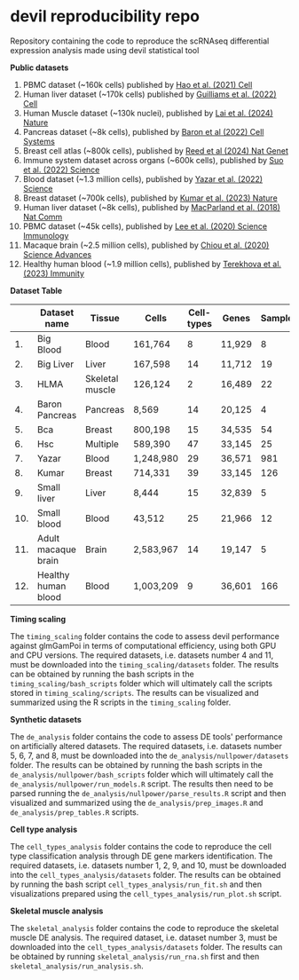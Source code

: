 # devil reproducibility repo

Repository containing the code to reproduce the scRNAseq differential expression analysis made using devil statistical tool

**Public datasets**

1) PBMC dataset (~160k cells) published by [Hao et al. (2021) Cell](https://doi.org/10.1016/j.cell.2021.04.048)
2) Human liver dataset (~170k cells) published by [Guilliams et al. (2022) Cell](https://doi.org/10.1016/j.cell.2021.12.018)
3) Human Muscle dataset (~130k nuclei), published by [Lai et al. (2024) Nature](https://doi.org/10.1038/s41586-024-07348-6)
4) Pancreas dataset (~8k cells), published by [Baron et al (2022) Cell Systems](https://doi.org/10.1016/j.cels.2016.08.011)
5) Breast cell atlas (~800k cells), published by [Reed et al (2024) Nat Genet](https://doi.org/10.1038/s41588-024-01688-9)
6) Immune system dataset across organs (~600k cells), published by [Suo et al. (2022) Science](https://doi.org/10.1126/science.abo0510)
7) Blood dataset (~1.3 million cells), published by [Yazar et al. (2022) Science](https://doi.org/10.1126/science.abf3041)
8) Breast dataset (~700k cells), published by [Kumar et al. (2023) Nature](https://doi.org/10.1038/s41586-023-06252-9)
9) Human liver dataset (~8k cells), published by [MacParland et al. (2018) Nat Comm](https://doi.org/10.1038/s41467-018-06318-7)
10) PBMC dataset (~45k cells), published by [Lee et al. (2020) Science Immunology](https://doi.org/10.1126/sciimmunol.abd1554)
11) Macaque brain (~2.5 million cells), published by [Chiou et al. (2020) Science Advances](https://www.science.org/doi/10.1126/sciadv.adh1914)
12) Healthy human blood (~1.9 million cells), published by [Terekhova et al. (2023) Immunity](https://www.sciencedirect.com/science/article/pii/S1074761323004533?via%3Dihub)

**Dataset Table**

| | Dataset name | Tissue | Cells | Cell-types | Genes | Samples | Access |
| --- | --- | --- | --- | --- | --- | --- | --- |
| 1. | Big Blood | Blood | 161,764 | 8 | 11,929 | 8 | [CELLxGENE](https://cellxgene.cziscience.com/collections/b0cf0afa-ec40-4d65-b570-ed4ceacc6813) |
| 2. | Big Liver | Liver | 167,598 | 14 | 11,712 | 19 | [CELLxGENE](https://cellxgene.cziscience.com/collections/74e10dc4-cbb2-4605-a189-8a1cd8e44d8c) |
| 3. | HLMA | Skeletal muscle | 126,124 | 2 | 16,489 | 22 | [HLMA](https://db.cngb.org/cdcp/hlma/) |
| 4. | Baron Pancreas | Pancreas | 8,569 | 14 | 20,125 | 4 | [Original paper](https://pubmed.ncbi.nlm.nih.gov/27667365/) |
| 5. | Bca | Breast | 800,198 | 15 | 34,535 | 54 | [CELLxGENE](https://cellxgene.cziscience.com/collections/48259aa8-f168-4bf5-b797-af8e88da6637) |
| 6. | Hsc | Multiple | 589,390 | 47 | 33,145 | 25 | [CELLxGENE](https://cellxgene.cziscience.com/collections/b1a879f6-5638-48d3-8f64-f6592c1b1561) |
| 7. | Yazar | Blood | 1,248,980 | 29 | 36,571 | 981 | [CELLxGENE](https://cellxgene.cziscience.com/collections/dde06e0f-ab3b-46be-96a2-a8082383c4a1) |
| 8. | Kumar | Breast | 714,331 | 39 | 33,145 | 126 | [CELLxGENE](https://cellxgene.cziscience.com/collections/4195ab4c-20bd-4cd3-8b3d-65601277e731) |
| 9. | Small liver | Liver | 8,444 | 15 | 32,839 | 5 | [Original paper](https://www.nature.com/articles/s41467-018-06318-7) |
| 10. | Small blood | Blood | 43,512 | 25 | 21,966 | 12 | [CELLxGENE](https://cellxgene.cziscience.com/e/4c4cd77c-8fee-4836-9145-16562a8782fe.cxg/) |
| 11. | Adult macaque brain | Brain | 2,583,967 | 14 | 19,147 | 5 | [CELLxGENE](https://cellxgene.cziscience.com/collections/8c4bcf0d-b4df-45c7-888c-74fb0013e9e7) |
| 12. | Healthy human blood | Blood | 1,003,209 | 9 | 36,601 | 166 | [HUman Cell Atlas](https://explore.data.humancellatlas.org/projects/896f377c-8e88-463e-82b0-b2a5409d6fe4) |



**Timing scaling**

The `timing_scaling` folder contains the code to assess devil performance against glmGamPoi in terms of computational efficiency, using both GPU and CPU versions.
The required datasets, i.e. datasets number 4 and 11, must be downloaded into the `timing_scaling/datasets` folder.
The results can be obtained by running the bash scripts in the `timing_scaling/bash_scripts` folder which will ultimately call the scripts stored in `timing_scaling/scripts`.
The results can be visualized and summarized using the R scripts in the `timing_scaling` folder.

**Synthetic datasets**

The `de_analysis` folder contains the code to assess DE tools' performance on artificially altered datasets.
The required datasets, i.e. datasets number 5, 6, 7, and 8, must be downloaded into the `de_analysis/nullpower/datasets` folder.
The results can be obtained by running the bash scripts in the `de_analysis/nullpower/bash_scripts` folder which will ultimately call the `de_analysis/nullpower/run_models.R` script.
The results then need to be parsed running the `de_analysis/nullpower/parse_results.R` script and then visualized and summarized using the `de_analysis/prep_images.R` and `de_analysis/prep_tables.R` scripts.

**Cell type analysis**

The `cell_types_analysis` folder contains the code to reproduce the cell type classification analysis through DE gene markers identification.
The required datasets, i.e. datasets number 1, 2, 9, and 10, must be downloaded into the `cell_types_analysis/datasets` folder.
The results can be obtained by running the bash script `cell_types_analysis/run_fit.sh` and then visualizations prepared using the `cell_types_analysis/run_plot.sh` script.

**Skeletal muscle analysis**

The `skeletal_analysis` folder contains the code to reproduce the skeletal muscle DE analysis.
The required dataset, i.e. dataset number 3, must be downloaded into the `cell_types_analysis/datasets` folder.
The results can be obtained by running `skeletal_analysis/run_rna.sh` first and then `skeletal_analysis/run_analysis.sh`.
